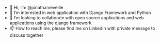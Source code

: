 - 👋 Hi, I’m @jonathanreveille
- 👀 I’m interested in web application with Django Framework and Python
- 💞️ I’m looking to collaborate with open source applications and web applications using the django framework
- 📫 How to reach me, please find me on LinkedIn with private message to discuss together

<!---
jonathanreveille/jonathanreveille is a ✨ special ✨ repository because its `README.md` (this file) appears on your GitHub profile.
You can click the Preview link to take a look at your changes.
--->
